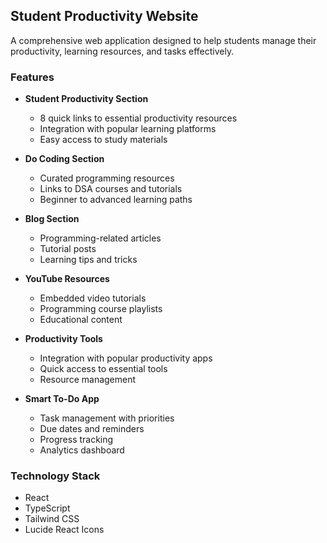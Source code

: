 ## Student Productivity Website

A comprehensive web application designed to help students manage their productivity, learning resources, and tasks effectively.

### Features

- **Student Productivity Section**
  - 8 quick links to essential productivity resources
  - Integration with popular learning platforms
  - Easy access to study materials

- **Do Coding Section**
  - Curated programming resources
  - Links to DSA courses and tutorials
  - Beginner to advanced learning paths

- **Blog Section**
  - Programming-related articles
  - Tutorial posts
  - Learning tips and tricks

- **YouTube Resources**
  - Embedded video tutorials
  - Programming course playlists
  - Educational content

- **Productivity Tools**
  - Integration with popular productivity apps
  - Quick access to essential tools
  - Resource management

- **Smart To-Do App**
  - Task management with priorities
  - Due dates and reminders
  - Progress tracking
  - Analytics dashboard

### Technology Stack

- React
- TypeScript
- Tailwind CSS
- Lucide React Icons

